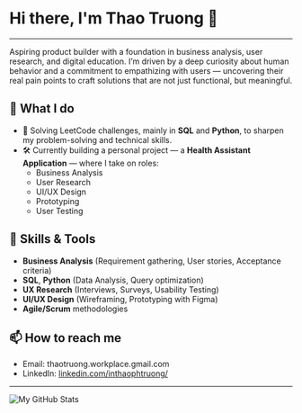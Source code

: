 # Hi there, I'm Thao Truong 👋
---
Aspiring product builder with a foundation in business analysis, user research, and digital education. I’m driven by a deep curiosity about human behavior and a commitment to empathizing with users — uncovering their real pain points to craft solutions that are not just functional, but meaningful.

## 💼 What I do
- 🎯 Solving LeetCode challenges, mainly in **SQL** and **Python**, to sharpen my problem-solving and technical skills.
- 🛠️ Currently building a personal project — a **Health Assistant Application** — where I take on roles:
  - Business Analysis
  - User Research
  - UI/UX Design
  - Prototyping
  - User Testing

## 🚀 Skills & Tools
- **Business Analysis** (Requirement gathering, User stories, Acceptance criteria)
- **SQL**, **Python** (Data Analysis, Query optimization)
- **UX Research** (Interviews, Surveys, Usability Testing)
- **UI/UX Design** (Wireframing, Prototyping with Figma)
- **Agile/Scrum** methodologies

## 📫 How to reach me
- Email: thaotruong.workplace.gmail.com
- LinkedIn: [linkedin.com/inthaophtruong/](https://www.linkedin.com/in/thaophtruong/)

---
![My GitHub Stats](https://github-readme-stats.vercel.app/api?username=truongphuongthao1808&show_icons=true&theme=default)
